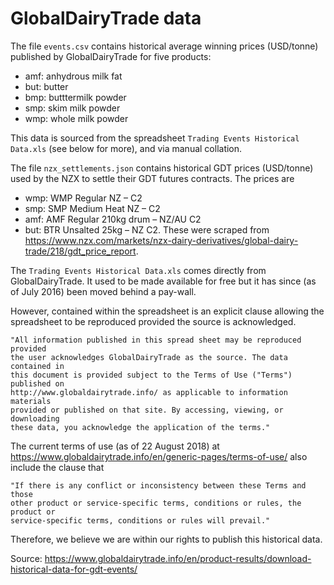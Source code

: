 # GlobalDairyTrade data

The file `events.csv` contains historical average winning prices (USD/tonne)
published by GlobalDairyTrade for five products:
 - amf: anhydrous milk fat
 - but: butter
 - bmp: butttermilk powder
 - smp: skim milk powder
 - wmp: whole milk powder

This data is sourced from the spreadsheet `Trading Events Historical Data.xls`
(see below for more), and via manual collation.

The file `nzx_settlements.json` contains historical GDT prices (USD/tonne) used
by the NZX to settle their GDT futures contracts. The prices are
 - wmp: WMP Regular NZ – C2
 - smp: SMP Medium Heat NZ – C2
 - amf: AMF Regular 210kg drum – NZ/AU C2
 - but: BTR Unsalted 25kg – NZ C2.
These were scraped from https://www.nzx.com/markets/nzx-dairy-derivatives/global-dairy-trade/218/gdt_price_report.

The `Trading Events Historical Data.xls` comes directly from GlobalDairyTrade.
It used to be made available for free but it has since (as of July 2016) been
moved behind a pay-wall.

However, contained within the spreadsheet is an explicit clause allowing the
spreadsheet to be reproduced provided the source is acknowledged.

    "All information published in this spread sheet may be reproduced provided
    the user acknowledges GlobalDairyTrade as the source. The data contained in
    this document is provided subject to the Terms of Use ("Terms") published on
    http://www.globaldairytrade.info/ as applicable to information materials
    provided or published on that site. By accessing, viewing, or downloading
    these data, you acknowledge the application of the terms."

The current terms of use (as of 22 August 2018) at https://www.globaldairytrade.info/en/generic-pages/terms-of-use/
also include the clause that

    "If there is any conflict or inconsistency between these Terms and those
    other product or service-specific terms, conditions or rules, the product or
    service-specific terms, conditions or rules will prevail."

Therefore, we believe we are within our rights to publish this historical data.

Source:
https://www.globaldairytrade.info/en/product-results/download-historical-data-for-gdt-events/
